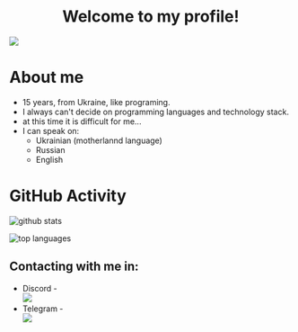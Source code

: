 <h1 align="center">Welcome to my profile!</h1>

<img src="https://media.tenor.co/images/ae40603eddb6e4bb1ea56cc6de7d0f6e/raw" align="center"/>

# About me
- 15 years, from Ukraine, like programing. 
- I always can't decide on programming languages and technology stack. 
- at this time it is difficult for me... 
- I can speak on:
  - Ukrainian (motherlannd language)
  - Russian
  - English

# GitHub Activity

![github stats](https://github-readme-stats.vercel.app/api?username=JudgementDev&theme=dark&show_icons=true)

![top languages](https://github-readme-stats.vercel.app/api/top-langs?username=JudgementDev&theme=dark&layout=compact&show_icons=true)

## Contacting with me in:
<ul>
<li> 
Discord - <br>
<img src="https://my-socnets-username.herokuapp.com/username?type=discord&borderSize=7">
</li>
<li> 
Telegram - <br>
<img src="https://my-socnets-username.herokuapp.com/username?type=telegram&borderSize=7">
</li>
</ul>
